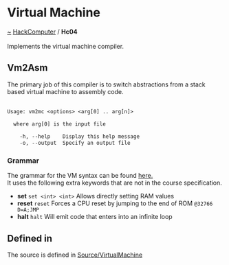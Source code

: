 <a id="virtual-machine"></a>
<h1>Virtual Machine</h1>
<a id="a01583"></a>
<a href="https://github.com/CharlesCarley/HackComputer#~">~</a>
<a href="index.md#index">HackComputer</a>
<span class="inline-text">/</span>
<span class="bold-text"><b>Hc04</b></span>
<br/>
<br/>
<span class="inline-text">Implements the virtual machine compiler.</span>
<a id="vm2asm"></a>
<h2>Vm2Asm</h2>
<span class="inline-text">The primary job of this compiler is to switch abstractions from a stack based virtual machine to assembly code. </span>
<br/>
<br/>

```txt
Usage: vm2mc <options> <arg[0] .. arg[n]>

  where arg[0] is the input file
  
    -h, --help    Display this help message
    -o, --output  Specify an output file
```
<a id="grammar"></a>
<h3>Grammar</h3>
<span class="inline-text">The grammar for the VM syntax can be found </span>
<a href="../../Source/VirtualMachine/VM.grm#here.">here.</a>
<br/>
<span class="inline-text">
It uses the following extra keywords that are not in the course specification.</span>
<ul>
<li><span class="bold-text"><b>set</b></span>
<code class="typewriter">set &lt;int&gt; &lt;int&gt;</code>
<span class="inline-text"> Allows directly setting RAM values</span>
</li>
<li><span class="bold-text"><b>reset</b></span>
<code class="typewriter">reset</code>
<span class="inline-text"> Forces a CPU reset by jumping to the end of ROM </span>
<code class="typewriter">@32766 D=A;JMP</code>
</li>
<li><span class="bold-text"><b>halt</b></span>
<code class="typewriter">halt</code>
<span class="inline-text"> Will emit code that enters into an infinite loop</span>
</li>
</ul>
<a id="a01583_1hc04defined"></a>
<a id="defined-in"></a>
<h2>Defined in</h2>
<span class="inline-text">The source is defined in </span>
<a href="../../Source/VirtualMachine#source-virtualmachine">Source/VirtualMachine</a>
<br/>
</div>
</div>
</body>
</html>
